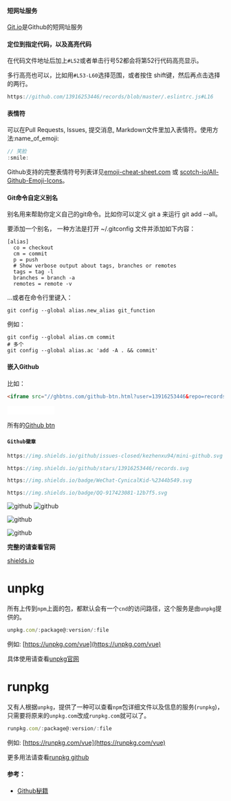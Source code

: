 #### 短网址服务

[Git.io](https://git.io/)是Github的短网址服务

#### 定位到指定代码，以及高亮代码

在代码文件地址后加上`#L52`或者单击行号52都会将第52行代码高亮显示。

多行高亮也可以，比如用`#L53-L60`选择范围，或者按住 shift键，然后再点击选择的两行。

```javascript
https://github.com/13916253446/records/blob/master/.eslintrc.js#L16
```

#### 表情符

可以在Pull Requests, Issues, 提交消息, Markdown文件里加入表情符。使用方法:name_of_emoji:

```javascript
// 笑脸
:smile:
```

Github支持的完整表情符号列表详见[emoji-cheat-sheet.com](https://www.webfx.com/tools/emoji-cheat-sheet/) 或 [scotch-io/All-Github-Emoji-Icons](https://github.com/scotch-io/All-Github-Emoji-Icons)。


#### Git命令自定义别名
别名用来帮助你定义自己的git命令。比如你可以定义 git a 来运行 git add --all。

要添加一个别名， 一种方法是打开 ~/.gitconfig 文件并添加如下内容：

```config
[alias]
  co = checkout
  cm = commit
  p = push
  # Show verbose output about tags, branches or remotes
  tags = tag -l
  branches = branch -a
  remotes = remote -v
```

...或者在命令行里键入：

```shell
git config --global alias.new_alias git_function
```

例如：

```shell
git config --global alias.cm commit
# 多个
git config --global alias.ac 'add -A . && commit'
```

#### 嵌入Github

比如：
```HTML
<iframe src="//ghbtns.com/github-btn.html?user=13916253446&repo=records&type=watch&count=true" allowtransparency="true" frameborder="0" scrolling="0" width="110" height="20"></iframe>
```

<iframe src="//ghbtns.com/github-btn.html?user=13916253446&repo=records&type=watch&count=true" allowtransparency="true" frameborder="0" scrolling="0" width="110" height="20" style="height:20px;"></iframe>

所有的[Github btn](https://ghbtns.com/)

#### `Github徽章`

```javascript
https://img.shields.io/github/issues-closed/kezhenxu94/mini-github.svg

https://img.shields.io/github/stars/13916253446/records.svg

https://img.shields.io/badge/WeChat-CynicalKid-%2344b549.svg

https://img.shields.io/badge/QQ-917423081-12b7f5.svg
```

![github](https://img.shields.io/github/issues-closed/13916253446/records.svg)
![github](https://img.shields.io/github/stars/13916253446/records.svg)

![github](https://img.shields.io/badge/WeChat-CynicalKid-%2344b549.svg)

![github](https://img.shields.io/badge/QQ-917423081-12b7f5.svg)

**完整的请查看官网**

[shields.io](https://shields.io/category/license)

# unpkg

所有上传到`npm`上面的包，都默认会有一个`cnd`的访问路径，这个服务是由`unpkg`提供的。

```javascript
unpkg.com/:package@:version/:file
```

例如: [https://unpkg.com/vue](https://unpkg.com/vue)

具体使用请查看[unpkg官网](https://unpkg.com/)

# runpkg

又有人根据`unpkg`，提供了一种可以查看`npm`包详细文件以及信息的服务(`runpkg`)，只需要将原来的`unpkg.com`改成`runpkg.com`就可以了。

```javascript
runpkg.com/:package@:version/:file
```

例如: [https://runpkg.com/vue](https://runpkg.com/vue)

更多用法请查看[runpkg github](https://github.com/formidablelabs/runpkg)

#### 参考：

- [Github秘籍](https://snowdream86.gitbooks.io/github-cheat-sheet/content/zh/index.html#%E8%B0%83%E6%95%B4tab%E5%AD%97%E7%AC%A6%E6%89%80%E4%BB%A3%E8%A1%A8%E7%9A%84%E7%A9%BA%E6%A0%BC%E6%95%B0)